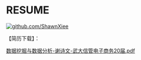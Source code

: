 # RESUME

[![github.com/ShawnXiee](https://img.shields.io/badge/GitHub.com-%2FShawnXiee-brightgreen.svg)](https://github.com/ShawnXiee)

【简历下载】：

[数据挖掘与数据分析-谢诗文-武大信管电子商务20届.pdf](https://github.com/ShawnXiee/RESUME/blob/master/%E6%95%B0%E6%8D%AE%E6%8C%96%E6%8E%98%E4%B8%8E%E6%95%B0%E6%8D%AE%E5%88%86%E6%9E%90-%E8%B0%A2%E8%AF%97%E6%96%87-%E6%AD%A6%E5%A4%A7%E4%BF%A1%E7%AE%A1%E7%94%B5%E5%AD%90%E5%95%86%E5%8A%A120%E5%B1%8A.pdf)

